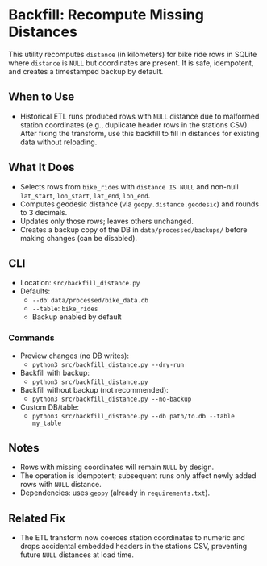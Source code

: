 # Backfill: Recompute Missing Distances

This utility recomputes `distance` (in kilometers) for bike ride rows in SQLite where `distance` is `NULL` but coordinates are present. It is safe, idempotent, and creates a timestamped backup by default.

## When to Use
- Historical ETL runs produced rows with `NULL` distance due to malformed station coordinates (e.g., duplicate header rows in the stations CSV). After fixing the transform, use this backfill to fill in distances for existing data without reloading.

## What It Does
- Selects rows from `bike_rides` with `distance IS NULL` and non-null `lat_start`, `lon_start`, `lat_end`, `lon_end`.
- Computes geodesic distance (via `geopy.distance.geodesic`) and rounds to 3 decimals.
- Updates only those rows; leaves others unchanged.
- Creates a backup copy of the DB in `data/processed/backups/` before making changes (can be disabled).

## CLI
- Location: `src/backfill_distance.py`
- Defaults:
  - `--db`: `data/processed/bike_data.db`
  - `--table`: `bike_rides`
  - Backup enabled by default

### Commands
- Preview changes (no DB writes):
  - `python3 src/backfill_distance.py --dry-run`
- Backfill with backup:
  - `python3 src/backfill_distance.py`
- Backfill without backup (not recommended):
  - `python3 src/backfill_distance.py --no-backup`
- Custom DB/table:
  - `python3 src/backfill_distance.py --db path/to.db --table my_table`

## Notes
- Rows with missing coordinates will remain `NULL` by design.
- The operation is idempotent; subsequent runs only affect newly added rows with `NULL` distance.
- Dependencies: uses `geopy` (already in `requirements.txt`).

## Related Fix
- The ETL transform now coerces station coordinates to numeric and drops accidental embedded headers in the stations CSV, preventing future `NULL` distances at load time.
